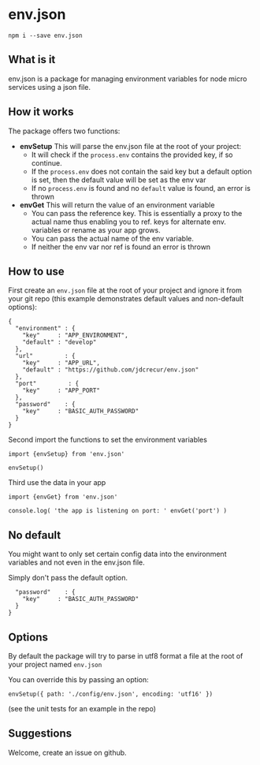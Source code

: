 # env.json

```
npm i --save env.json
```

## What is it
env.json is a package for managing environment variables for node micro services using a json file.

## How it works
The package offers two functions:
- **envSetup** This will parse the env.json file at the root of your project:
  - It will check if the `process.env` contains the provided key, if so continue.
  - If the `process.env` does not contain the said key but a default option is set, then the default value will be set as the env var
  - If no `process.env` is found and no `default` value is found, an error is thrown
- **envGet** This will return the value of an environment variable
  - You can pass the reference key. This is essentially a proxy to the actual name thus enabling you to ref. keys for alternate env. variables or rename as your app grows.
  - You can pass the actual name of the env variable.
  - If neither the env var nor ref is found an error is thrown

## How to use
First create an `env.json` file at the root of your project and ignore it from your git repo (this example demonstrates default values and non-default options):
```
{
  "environment" : {
    "key"     : "APP_ENVIRONMENT",
    "default" : "develop"
  },
  "url"         : {
    "key"     : "APP_URL",
    "default" : "https://github.com/jdcrecur/env.json"
  },
  "port"         : {
    "key"     : "APP_PORT"
  },
  "password"    : {
    "key"     : "BASIC_AUTH_PASSWORD"
  }
}
```

Second import the functions to set the environment variables
```
import {envSetup} from 'env.json'

envSetup()
```

Third use the data in your app
```
import {envGet} from 'env.json'

console.log( 'the app is listening on port: ' envGet('port') )
```

## No default
You might want to only set certain config data into the environment variables and not even in the env.json file.

Simply don't pass the default option.
```
  "password"    : {
    "key"     : "BASIC_AUTH_PASSWORD"
  }
}
```

## Options
By default the package will try to parse in utf8 format a file at the root of your project named `env.json`

You can override this by passing an option:
```
envSetup({ path: './config/env.json', encoding: 'utf16' })
```

(see the unit tests for an example in the repo)

## Suggestions
Welcome, create an issue on github.